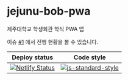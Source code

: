 # jejunu-bob-pwa

제주대학교 학생회관 학식 PWA 앱

이슈 [#1](https://github.com/BetaF1sh/jejunu-bob-pwa/issues/1) 에서 진행 현황을 볼 수 있습니다.

| Deploy status | Code style |
| :--: | :--: |
| [![Netlify Status](https://api.netlify.com/api/v1/badges/33b88133-f78a-46c6-b646-e573550c7dcd/deploy-status)](https://meals.muhun.dev) | [![js-standard-style](https://img.shields.io/badge/code%20style-standard-brightgreen.svg)](http://standardjs.com) |
